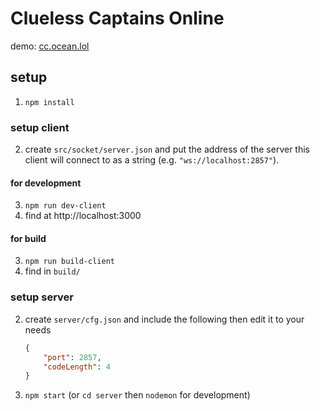 # Clueless Captains Online
demo: [cc.ocean.lol](https://cc.ocean.lol)
## setup
1. `npm install`
### setup client
2. create `src/socket/server.json` and put the address of the server this client will connect to as a string (e.g. `"ws://localhost:2857"`).
#### for development
3. `npm run dev-client`
4. find at http://localhost:3000
#### for build
3. `npm run build-client`
4. find in `build/`
### setup server
2. create `server/cfg.json` and include the following then edit it to your needs
    ```json
    {
        "port": 2857,
        "codeLength": 4
    }
    ```
3. `npm start` (or `cd server` then `nodemon` for development)